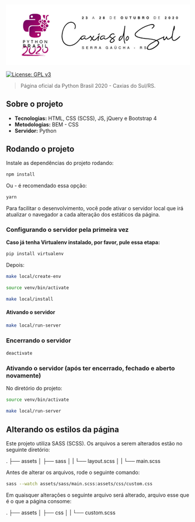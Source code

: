 ![Logo Python Brasil 2020 - Caxias do Sul/RS](docs/images/logo-python-brasil-2020.jpg)

[![License: GPL v3](https://img.shields.io/badge/License-GPLv3-blue.svg)](https://www.gnu.org/licenses/gpl-3.0)

> Página oficial da Python Brasil 2020 - Caxias do Sul/RS.

## Sobre o projeto

* **Tecnologias:** HTML, CSS (SCSS), JS, jQuery e Bootstrap 4
* **Metodologias:** BEM - CSS
* **Servidor:** Python

## Rodando o projeto

Instale as dependências do projeto rodando:

```sh
npm install
```

Ou - é recomendado essa opção:

```sh
yarn
```

Para facilitar o desenvolvimento, você pode ativar o servidor local que irá atualizar o navegador a cada alteração dos estáticos da página.

### Configurando o servidor pela primeira vez

**Caso já tenha Virtualenv instalado, por favor, pule essa etapa:**

```sh
pip install virtualenv
```

Depois:

```sh
make local/create-env
```

```sh
source venv/bin/activate
```

```sh
make local/install
```

#### Ativando o servidor

```sh
make local/run-server
```

### Encerrando o servidor

```sh
deactivate
```

### Ativando o servidor (após ter encerrado, fechado e aberto novamente)

No diretório do projeto:

```sh
source venv/bin/activate
```

```sh
make local/run-server
```

## Alterando os estilos da página

Este projeto utiliza SASS (SCSS). Os arquivos a serem alterados estão no seguinte diretório:

.
├── assets
│   ├── sass
│   |    └── layout.scss
│   |    └── main.scss

Antes de alterar os arquivos, rode o seguinte comando:

```sh
sass --watch assets/sass/main.scss:assets/css/custom.css
```

Em quaisquer alterações o seguinte arquivo será alterado, arquivo esse que é o que a página consome:

.
├── assets
│   ├── css
│   |    └── custom.scss
